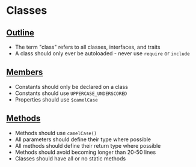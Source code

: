 # Classes

## [Outline](outline.md)

+ The term "class" refers to all classes, interfaces, and traits
+ A class should only ever be autoloaded - never use `require` or `include`

## [Members](members.md)

+ Constants should only be declared on a class
+ Constants should use `UPPERCASE_UNDERSCORED`
+ Properties should use `$camelCase`

## [Methods](methods.md)

+ Methods should use `camelCase()`
+ All parameters should define their type where possible
+ All methods should define their return type where possible
+ Methods should avoid becoming longer than 20-50 lines
+ Classes should have all or no static methods